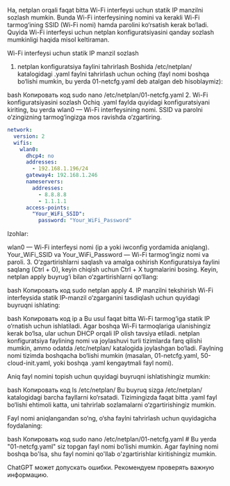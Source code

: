 Ha, netplan orqali faqat bitta Wi-Fi interfeysi uchun statik IP manzilni sozlash mumkin. Bunda Wi-Fi interfeysining nomini va kerakli Wi-Fi tarmog‘ining SSID (Wi-Fi nomi) hamda parolini ko‘rsatish kerak bo‘ladi. Quyida Wi-Fi interfeysi uchun netplan konfiguratsiyasini qanday sozlash mumkinligi haqida misol keltiraman.

Wi-Fi interfeysi uchun statik IP manzil sozlash
1. netplan konfiguratsiya faylini tahrirlash
Boshida /etc/netplan/ katalogidagi .yaml faylni tahrirlash uchun oching (fayl nomi boshqa bo‘lishi mumkin, bu yerda 01-netcfg.yaml deb atalgan deb hisoblaymiz):

bash
Копировать код
sudo nano /etc/netplan/01-netcfg.yaml
2. Wi-Fi konfiguratsiyasini sozlash
Ochiq .yaml faylda quyidagi konfiguratsiyani kiriting, bu yerda wlan0 — Wi-Fi interfeysining nomi. SSID va parolni o‘zingizning tarmog‘ingizga mos ravishda o‘zgartiring.

```yaml
network:
  version: 2
  wifis:
    wlan0:
      dhcp4: no
      addresses:
        - 192.168.1.196/24
      gateway4: 192.168.1.246
      nameservers:
        addresses:
          - 8.8.8.8
          - 1.1.1.1
      access-points:
        "Your_WiFi_SSID":
          password: "Your_WiFi_Password"
```
Izohlar:

wlan0 — Wi-Fi interfeysi nomi (ip a yoki iwconfig yordamida aniqlang).
Your_WiFi_SSID va Your_WiFi_Password — Wi-Fi tarmog‘ingiz nomi va paroli.
3. O‘zgartirishlarni saqlash va amalga oshirish
Konfiguratsiya faylini saqlang (Ctrl + O), keyin chiqish uchun Ctrl + X tugmalarini bosing. Keyin, netplan apply buyrug‘i bilan o‘zgartirishlarni qo‘llang:

bash
Копировать код
sudo netplan apply
4. IP manzilni tekshirish
Wi-Fi interfeysida statik IP-manzil o‘zgarganini tasdiqlash uchun quyidagi buyruqni ishlating:

bash
Копировать код
ip a
Bu usul faqat bitta Wi-Fi tarmog‘iga statik IP o‘rnatish uchun ishlatiladi. Agar boshqa Wi-Fi tarmoqlariga ulanishingiz kerak bo‘lsa, ular uchun DHCP orqali IP olish tavsiya etiladi.
netplan konfiguratsiya faylining nomi va joylashuvi turli tizimlarda farq qilishi mumkin, ammo odatda /etc/netplan/ katalogida joylashgan bo‘ladi. Faylning nomi tizimda boshqacha bo‘lishi mumkin (masalan, 01-netcfg.yaml, 50-cloud-init.yaml, yoki boshqa .yaml kengaytmali fayl nomi).

Aniq fayl nomini topish uchun quyidagi buyruqni ishlatishingiz mumkin:

bash
Копировать код
ls /etc/netplan/
Bu buyruq sizga /etc/netplan/ katalogidagi barcha fayllarni ko‘rsatadi. Tizimingizda faqat bitta .yaml fayl bo‘lishi ehtimoli katta, uni tahrirlab sozlamalarni o‘zgartirishingiz mumkin.

Fayl nomi aniqlangandan so‘ng, o‘sha faylni tahrirlash uchun quyidagicha foydalaning:

bash
Копировать код
sudo nano /etc/netplan/01-netcfg.yaml  # Bu yerda "01-netcfg.yaml" siz topgan fayl nomi bo‘lishi mumkin.
Agar faylning nomi boshqa bo'lsa, shu fayl nomini qo'llab o'zgartirishlar kiritishingiz mumkin.











ChatGPT может допускать ошибки. Рекомендуем проверять важную информацию.
